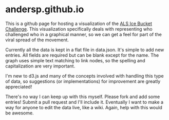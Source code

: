 andersp.github.io
=================

This is a github page for hosting a visualization of the [ALS Ice Bucket Challenge](http://www.alsa.org/fight-als/ice-bucket-challenge.html). This visualization specifically deals with representing who challenged who in a graphical manner, so we can get a feel for part of the viral spread of the movement.

Currently all the data is kept in a flat file in data.json. It's simple to add new entries. All fields are required but can be blank except for the name. The graph uses simple text matching to link nodes, so the spelling and capitalization are very important.

I'm new to d3.js and many of the concepts involved with handling this type of data, so suggestions (or implementations) for improvement are greatly appreciated!

There's no way I can keep up with this myself. Please fork and add some entries! Submit a pull request and I'll include it. Eventually I want to make a way for anyone to edit the data live, like a wiki. Again, help with this would be awesome.
